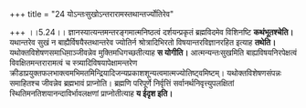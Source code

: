 +++
title = "24 योऽन्तःसुखोऽन्तरारामस्तथान्तर्ज्योतिरेव"

+++
।।5.24।। ज्ञानस्यात्यन्तमन्तरङ्गमात्मनिष्ठत्वं दर्शयन्प्रकृतं
ब्रह्मविदमेव विशिनष्टि **कथंभूतश्चेति।** यथान्तरेव सुखं न
बाह्यैर्विषयैस्तथान्तरेव ज्योतिर्न श्रोत्रादिभिरतो विषयान्तरविज्ञानरहित
इत्याह **तथेति।** यथोक्तविशेषणसमाधिमा़ञ्जीवन्नेव मुक्तिमधिगच्छतीत्याह
**स योगीति।** आत्मन्यन्तःसुखमिति बाह्यविषयनिरपेक्षत्वं
विवक्षितमन्तरारामत्वं च स्त्र्यादिविषयापेक्षामन्तरेण
क्रीडाप्रयुक्तफलभाक्त्वमभिमतमिन्द्रियादिजन्यप्रकाशशून्यत्वमात्मज्योतिष्ट्वमिष्टम्।
यथोक्तविशेषणसंपन्नः समाहितश्च जीवन्नेव ब्रह्मभावं प्राप्नोति। ब्रह्मणि
परिपूर्णे निर्वृत्तिं सर्वानर्थनिवृत्त्युपलक्षितां
स्थितिमनतिशयानन्दाविर्भावलक्षणां प्राप्नोतीत्याह **य ईदृश इति।**
